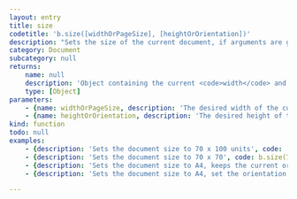 ```yaml
---
layout: entry
title: size
codetitle: 'b.size([widthOrPageSize], [heightOrOrientation])'
description: "Sets the size of the current document, if arguments are given.\nIf only one argument is given, both the width and the height are set to this value.\nAlternatively, a string can be given as the first argument to apply an existing page size preset (\"A4\", \"Letter\" etc.).\nIn this case, either b.PORTRAIT or b.LANDSCAPE can be used as a second argument to determine the orientation of the page.\nIf no argument is given, an object containing the current document's width and height is returned."
category: Document
subcategory: null
returns:
    name: null
    description: 'Object containing the current <code>width</code> and <code>height</code> of the document.'
    type: [Object]
parameters:
    - {name: widthOrPageSize, description: 'The desired width of the current document or the name of a page size preset.', optional: true, type: [null]}
    - {name: heightOrOrientation, description: 'The desired height of the current document. If not provided the width will be used as the height. If the first argument is a page size preset, the second argument can be used to set the orientation.', optional: true, type: [null]}
kind: function
todo: null
examples:
    - {description: 'Sets the document size to 70 x 100 units', code: 'b.size(70, 100);'}
    - {description: 'Sets the document size to 70 x 70', code: b.size(70);}
    - {description: 'Sets the document size to A4, keeps the current orientation in place', code: 'b.size("A4");'}
    - {description: 'Sets the document size to A4, set the orientation to landscape', code: 'b.size("A4", b.LANDSCAPE);'}

---
```

